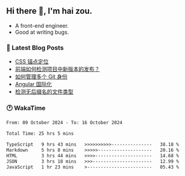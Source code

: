 ## Hi there 👋, I'm hai zou.

- A front-end engineer.
- Good at writing bugs.

### 📖 Latest Blog Posts
<!-- BLOG-POST-LIST:START -->
- [CSS 锚点定位](https://blog.izou.top/css/anchor-position/)
- [前端如何检测项目中新版本的发布？](https://blog.izou.top/angular/version-update/)
- [如何管理多个 Git 身份](https://blog.izou.top/git/multi-git-identity/)
- [Angular 国际化](https://blog.izou.top/angular/i18n/)
- [检测无后缀名的文件类型](https://blog.izou.top/js/filetype-check/)
<!-- BLOG-POST-LIST:END -->

### 🕐 WakaTime
<!--START_SECTION:waka-->

```txt
From: 09 October 2024 - To: 16 October 2024

Total Time: 25 hrs 5 mins

TypeScript   9 hrs 43 mins   >>>>>>>>>>---------------   38.18 %
Markdown     5 hrs 8 mins    >>>>>--------------------   20.16 %
HTML         3 hrs 44 mins   >>>>---------------------   14.68 %
JSON         3 hrs 18 mins   >>>----------------------   12.99 %
JavaScript   1 hr 23 mins    >------------------------   05.43 %
```

<!--END_SECTION:waka-->
